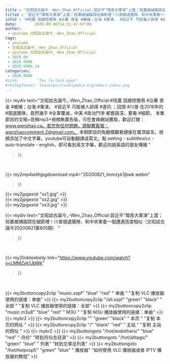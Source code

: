 ```yaml
---
title : "文昭談古論今_-Wen_Zhao_Official:習近平“環島大軍演”上當；班農被捕蹊跷在細節裡！川普競選團隊、和中央軍委一個遭遇高度相似（文昭談古論今20200821第805期） "
title2 : "習近平“環島大軍演”上當；班農被捕蹊跷在細節裡！川普競選團隊、和中央軍委一個遭遇高度相似（文昭談古論今20200821第805期） "
info2 : "#班農 因被控挪用 #众筹 資金 #被捕；台海 #軍演， #習近平 可能被人誤導 #進坑 ；回頭 #川普 在2016年的 #競選團隊，竟然幾乎 #全軍覆滅，中美 #政治鬥爭 都套路深，要看 #細節。   本集節目的文稿+音頻mp3+視頻無廣告版，可在會員網站獲取，歡迎訂閱：www.wenzhao.ca。若您有任何問題，請聯繫客服：wenzhaocomment.2@gmail.com。 本期節目的免翻牆觀看鏈接在置頂留言。視頻添加了中文字幕，youtube可自動翻譯成英文。點 setting - subtitles/cc - auto-translate - english，即可看到英文字幕，歡迎向說英語的朋友傳播 "
date:        2020-09-06T14:31:47-07:00
author:
 - youtube_文昭談古論今_-Wen_Zhao_Official
tags:
 - youtube
 - 文昭談古論今_-Wen_Zhao_Official
 - youtube_文昭談古論今_-Wen_Zhao_Official
 - 2020_09
 - 2020_0906
 - 2020_0906_14
categories:
 - 2020_0906
#icon:        "fas fa-lock-open"
#resImgTeaser: teaserpics/wikipedia.org/emacs-jokes.png
---
```


{{< mydiv text="文昭談古論今_-Wen_Zhao_Official:#班農 因被控挪用 #众筹 資金 #被捕；台海 #軍演， #習近平 可能被人誤導 #進坑 ；回頭 #川普 在2016年的 #競選團隊，竟然幾乎 #全軍覆滅，中美 #政治鬥爭 都套路深，要看 #細節。   本集節目的文稿+音頻mp3+視頻無廣告版，可在會員網站獲取，歡迎訂閱：www.wenzhao.ca。若您有任何問題，請聯繫客服：wenzhaocomment.2@gmail.com。 本期節目的免翻牆觀看鏈接在置頂留言。視頻添加了中文字幕，youtube可自動翻譯成英文。點 setting - subtitles/cc - auto-translate - english，即可看到英文字幕，歡迎向說英語的朋友傳播 "
>}}
<br>


{{< my2mp4withjpgdownload mp4="20200821_lmmzyk1jbwk.webm"
>}}

{{< my2jpgexist "xx1.jpg" >}}<br>
{{< my2jpgexist "xx2.jpg" >}}<br>
{{< my2jpgexist "xx3.jpg" >}}<br>



{{< mydiv text="文昭談古論今_-Wen_Zhao_Official:習近平“環島大軍演”上當；班農被捕蹊跷在細節裡！川普競選團隊、和中央軍委一個遭遇高度相似（文昭談古論今20200821第805期） "
>}}
<br>

{{< my2linktextonly link="https://www.youtube.com/watch?v=LMMZyk1JbWk"
>}}


<br>

{{< my2buttoncopy2clip "music.xspf"        "blue"   "red"    " 单曲 "  "复制 VLC 播放器使用的链接：单曲" >}} {{< my2buttoncopy2clip "/all.xspf"         "green"  "black"  " 全部 "  "复制 VLC 播放器使用的链接：全部" >}} {{< my2buttoncopy2clip "music.m3u8"        "blue"   "red"    " M3U  "    "复制 M3U 播放器使用的链接：单曲" >}} {{< mybr2 >}} {{< my2buttoncopy2clip ""                  "green"  "black"  " 本页 "    "复制 本页的网址 " >}} {{< my2buttoncopy2clip "/"                 "black"  "red"    " 主站 "    "复制 主站的网址 " >}} {{< mybr2 >}} {{< my2buttongoto      "/hot/endothers/"   "blue"   "red"    " 月份"   "转到月份总目录" >}} {{< my2buttongoto      "/hot/alltags/"     "green"  "blue"   " 列表"   "转到文章总列表" >}} {{< my2buttongoto      "/hot/helpxspf/"    "green"  "blue"   " 播放器" "如何使用 VLC 播放器或者 IPTV 播放器的教程" >}} 
